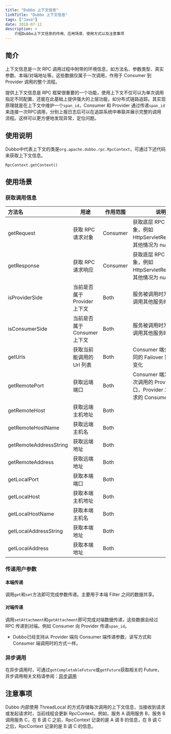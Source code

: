 ```yaml
---
title: "Dubbo 上下文信息"
linkTitle: "Dubbo 上下文信息"
tags: ["Java"]
date: 2018-07-12
description: >
    介绍Dubbo上下文信息的作用、应用场景、使用方式以及注意事项
---
```


## 简介
上下文信息是一次 RPC 调用过程中附带的环境信息，如方法名、参数类型、真实参数、本端/对端地址等。这些数据仅属于一次调用，作用于 Consumer 到 Provider 调用的整个流程。

提供上下文信息是 RPC 框架很重要的一个功能，使用上下文不仅可以为单次调用指定不同配置，还能在此基础上提供强大的上层功能，如分布式链路追踪。其实现原理就是在上下文中维护一个`span_id`，Consumer 和 Provider 通过传递`span_id`来连接一次RPC调用，分别上报日志后可以在追踪系统中串联并展示完整的调用流程。这样可以更方便地发现异常，定位问题。


## 使用说明
Dubbo中代表上下文的类是`org.apache.dubbo.rpc.RpcContext`，可通过下述代码来获取上下文信息。
```
RpcContext.getContext()
```
## 使用场景
###  获取调用信息
| 方法名                 | 用途                         | 作用范围 | 说明                                                         |
| :--------------------- | ---------------------------- | -------- | ------------------------------------------------------------ |
| getRequest             | 获取 RPC 请求对象            | Consumer | 获取底层 RPC 请求对象，例如 HttpServletRequest，其他情况为 null |
| getResponse            | 获取 RPC 请求响应            | Consumer | 获取底层 RPC 响应对象，例如HttpServletResponse，其他情况为 null |
| isProviderSide         | 当前是否属于 Provider 上下文 | Both     | 服务被调用时为 true，调用其他服务时为false                   |
| isConsumerSide         | 当前是否属于 Consumer 上下文 | Both     | 服务被调用时为 false，调用其他服务时为 true                  |
| getUrls                | 获取当前能调用的 Url 列表    | Both     | Consumer 端会根据不同的 Failover 策略实时变化                |
| getRemotePort          | 获取远端端口                 | Both     | Consumer 端为最后一次调用的 Provider 端口，Provider 为当前请求的 Consumer 端口 |
| getRemoteHost          | 获取远端主机地址             | Both     |                                                              |
| getRemoteHostName      | 获取远端主机名               | Both     |                                                              |
| getRemoteAddressString | 获取远端地址                 | Both     |                                                              |
| getRemoteAddress       | 获取远端地址                 | Both     |                                                              |
| getLocalPort           | 获取本端端口                 | Both     |                                                              |
| getLocalHost           | 获取本端主机地址             | Both     |                                                              |
| getLocalHostName       | 获取本端主机名               | Both     |                                                              |
| getLocalAddressString  | 获取本端地址                 | Both     |                                                              |
| getLocalAddress        | 获取本端地址                 | Both     |                                                              |



### 传递用户参数

#### 本端传递

调用`get`和`set`方法即可完成参数传递。主要用于本端 Filter 之间的数据共享。

#### 对端传递

调用`setAttachment`和`getAttachment`即可完成对端数据传递，这些数据会经过 RPC 传递到对端。例如 Consumer 向 Provider 传递`span_id`。

- Dubbo已经支持从 Provider 端向 Consumer 端传递参数，读写方式和 Consumer 端调用时的方式一样。

### 异步调用

在异步调用时，可通过`getCompletableFuture`或`getFuture`获取相关的 Future，异步调用相关文档请参阅：[异步调用](/zh-cn/docs/advanced/async-call/)

## 注意事项

Dubbo 内部使用 ThreadLocal 的方式存储每次调用的上下文信息，当接收到请求或发起请求时，当前线程会更新 RpcContext。例如，服务 A 调用服务 B，服务 B 调用服务 C，在 B 调 C 之前，RpcContext 记录的是 A 调 B 的信息，在 B 调 C 之后，RpcContext 记录的是 B 调 C 的信息。
